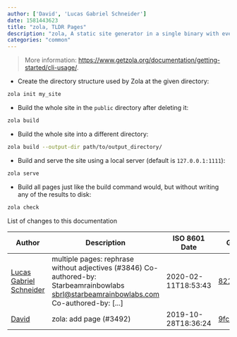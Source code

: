 ```yaml
---
author: ['David', 'Lucas Gabriel Schneider']
date: 1581443623
title: "zola, TLDR Pages"
description: "zola, A static site generator in a single binary with everything built-in."
categories: "common"
---
```

> More information: <https://www.getzola.org/documentation/getting-started/cli-usage/>.

- Create the directory structure used by Zola at the given directory:

```bash
zola init my_site
```

- Build the whole site in the `public` directory after deleting it:

```bash
zola build
```

- Build the whole site into a different directory:

```bash
zola build --output-dir path/to/output_directory/
```

- Build and serve the site using a local server (default is `127.0.0.1:1111`):

```bash
zola serve
```

- Build all pages just like the build command would, but without writing any of the results to disk:

```bash
zola check
```
List of changes to this documentation


Author | Description | ISO 8601 Date | GitHub link
------|-----|-----|-----
[Lucas Gabriel Schneider](mailto:casdpa@gmail.com) | multiple pages: rephrase without adjectives (#3846) Co-authored-by: Starbeamrainbowlabs <sbrl@starbeamrainbowlabs.com> Co-authored-by: [...] | 2020-02-11T18:53:43 | [8211b80c1722](https://github.com/tldr-pages/tldr/commit/8211b80c17221eed9f3f8530eafed3cc3fbd03f1)
[David](mailto:animi.vulpis@gmail.com) | zola: add page (#3492) | 2019-10-28T18:36:24 | [9fc91215f47e](https://github.com/tldr-pages/tldr/commit/9fc91215f47e5bed553e5ee3ec116423f65f1131)

